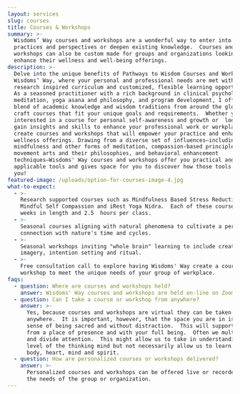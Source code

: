 ```yaml
---
layout: services
slug: courses
title: Courses & Workshops
summary: >-
  Wisdoms’ Way courses and workshops are a wonderful way to enter into new
  practices and perspectives or deepen existing knowledge.  Courses and
  workshops can also be custom made for groups and organizations looking to
  enhance their wellness and well-being offerings. 
description: >-
  Delve into the unique benefits of Pathways to Wisdom Courses and Workshops at
  Wisdoms’ Way, where your personal and professional needs are met with both
  research inspired curriculum and customized, flexible learning opportunities.
  As a seasoned practitioner with a rich background in clinical psychology,
  meditation, yoga asana and philosophy, and program development, I offer a
  blend of academic knowledge and wisdom traditions from around the globe and
  craft courses that fit your unique goals and requirements.  Whether you are
  interested in a course for personal self-awareness and growth or  looking to
  gain insights and skills to enhance your professional work or workplace, I
  create courses and workshops that will empower your practice and enhance your
  wellness offerings. Drawing from a diverse set of influences—including
  mindfulness and other forms of meditation, compassion-based principles,
  movement arts and their philosophies, and behavioral enhancement
  techniques—Wisdoms' Way courses and workshops offer you practical and
  applicable tools and gives space for you to discover how those tools work for
  you!
featured-image: /uploads/option-for-courses-image-4.jpg
what-to-expect:
  - >-
    Research supported courses such as Mindfulness Based Stress Reduction,
    Mindful Self Compassion and iRest Yoga Nidra.  Each of these course are 8
    weeks in length and 2.5  hours per class. 
  - >-
    Seasonal courses aligning with natural phenomena to cultivate a personal
    connection with nature's time and cycles.
  - >-
    Seasonal workshops inviting "whole brain" learning to include creativity,
    imagery, intention setting and ritual.
  - >-
    Free consultation call to explore having Wisdoms' Way create a course or
    workshop to meet the unique needs of your group of workplace.
faqs:
  - question: Where are courses and workshops held?
    answer: Wisdoms' Way courses and workshops are held on-line on Zoom.
  - question: Can I take a course or workshop from anywhere?
    answer: >-
      Yes, because courses and workshops are virtual they can be taken
      anywhere.  It is important, however, that the space you are in is given a
      sense of being sacred and without distraction.  This will support learning
      from a place of presence and with your full being.  Often we multi-task
      and divide attention.  This might allow us to take in understanding at the
      level of the thinking mind but not necessarily allow us to learn as a
      body, heart, mind and spirit. 
  - question: How are personalized courses or workshops delivered?
    answer: >-
      Personalized courses and workshops can be offered live or recorded to meet
      the needs of the group or organization. 
---
```

